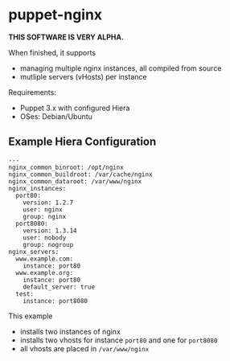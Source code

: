 puppet-nginx
============

**THIS SOFTWARE IS VERY ALPHA.**

When finished, it supports

* managing multiple nginx instances, all compiled from source
* mutliple servers (vHosts) per instance

Requirements: 

* Puppet 3.x with configured Hiera
* OSes: Debian/Ubuntu

Example Hiera Configuration
---------------------------

    ---
    nginx_common_binroot: /opt/nginx
    nginx_common_buildroot: /var/cache/nginx
    nginx_common_dataroot: /var/www/nginx
    nginx_instances:
      port80:
        version: 1.2.7
        user: nginx
        group: nginx
      port8080:
        version: 1.3.14
        user: nobody
        group: nogroup
    nginx_servers:
      www.example.com:
        instance: port80
      www.example.org:
        instance: port80
        default_server: true
      test:
        instance: port8080

This example

* installs two instances of nginx
* installs two vhosts for instance `port80` and one for `port8080`
* all vhosts are placed in `/var/www/nginx`

